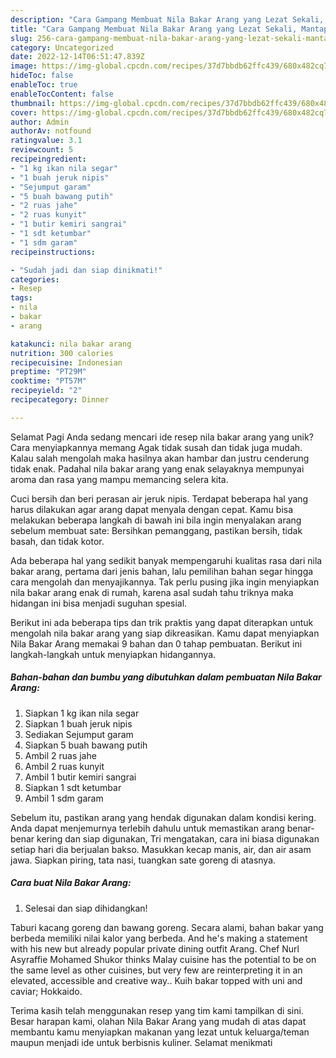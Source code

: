 ```yaml
---
description: "Cara Gampang Membuat Nila Bakar Arang yang Lezat Sekali, Mantap"
title: "Cara Gampang Membuat Nila Bakar Arang yang Lezat Sekali, Mantap"
slug: 256-cara-gampang-membuat-nila-bakar-arang-yang-lezat-sekali-mantap
category: Uncategorized
date: 2022-12-14T06:51:47.839Z
image: https://img-global.cpcdn.com/recipes/37d7bbdb62ffc439/680x482cq70/nila-bakar-arang-foto-resep-utama.jpg
hideToc: false
enableToc: true
enableTocContent: false
thumbnail: https://img-global.cpcdn.com/recipes/37d7bbdb62ffc439/680x482cq70/nila-bakar-arang-foto-resep-utama.jpg
cover: https://img-global.cpcdn.com/recipes/37d7bbdb62ffc439/680x482cq70/nila-bakar-arang-foto-resep-utama.jpg
author: Admin
authorAv: notfound
ratingvalue: 3.1
reviewcount: 5
recipeingredient:
- "1 kg ikan nila segar"
- "1 buah jeruk nipis"
- "Sejumput garam"
- "5 buah bawang putih"
- "2 ruas jahe"
- "2 ruas kunyit"
- "1 butir kemiri sangrai"
- "1 sdt ketumbar"
- "1 sdm garam"
recipeinstructions:

- "Sudah jadi dan siap dinikmati!"
categories:
- Resep
tags:
- nila
- bakar
- arang

katakunci: nila bakar arang 
nutrition: 300 calories
recipecuisine: Indonesian
preptime: "PT29M"
cooktime: "PT57M"
recipeyield: "2"
recipecategory: Dinner

---
```



Selamat Pagi Anda sedang mencari ide resep nila bakar arang yang unik? Cara menyiapkannya memang Agak tidak susah dan tidak juga mudah. Kalau salah mengolah maka hasilnya akan hambar dan justru cenderung tidak enak. Padahal nila bakar arang yang enak selayaknya mempunyai aroma dan rasa yang mampu memancing selera kita.


Cuci bersih dan beri perasan air jeruk nipis. Terdapat beberapa hal yang harus dilakukan agar arang dapat menyala dengan cepat. Kamu bisa melakukan beberapa langkah di bawah ini bila ingin menyalakan arang sebelum membuat sate: Bersihkan pemanggang, pastikan bersih, tidak basah, dan tidak kotor.

Ada beberapa hal yang sedikit banyak mempengaruhi kualitas rasa dari nila bakar arang, pertama dari jenis bahan, lalu pemilihan bahan segar hingga cara mengolah dan menyajikannya. Tak perlu pusing jika ingin menyiapkan nila bakar arang enak di rumah, karena asal sudah tahu triknya maka hidangan ini bisa menjadi suguhan spesial.


Berikut ini ada beberapa tips dan trik praktis yang dapat diterapkan untuk mengolah nila bakar arang yang siap dikreasikan. Kamu dapat menyiapkan Nila Bakar Arang memakai 9 bahan dan 0 tahap pembuatan. Berikut ini langkah-langkah untuk menyiapkan hidangannya.

<!--inarticleads1-->

##### Bahan-bahan dan bumbu yang dibutuhkan dalam pembuatan Nila Bakar Arang:

1. Siapkan 1 kg ikan nila segar
1. Siapkan 1 buah jeruk nipis
1. Sediakan Sejumput garam
1. Siapkan 5 buah bawang putih
1. Ambil 2 ruas jahe
1. Ambil 2 ruas kunyit
1. Ambil 1 butir kemiri sangrai
1. Siapkan 1 sdt ketumbar
1. Ambil 1 sdm garam


Sebelum itu, pastikan arang yang hendak digunakan dalam kondisi kering. Anda dapat menjemurnya terlebih dahulu untuk memastikan arang benar-benar kering dan siap digunakan, Tri mengatakan, cara ini biasa digunakan setiap hari dia berjualan bakso. Masukkan kecap manis, air, dan air asam jawa. Siapkan piring, tata nasi, tuangkan sate goreng di atasnya. 

<!--inarticleads2-->

##### Cara buat Nila Bakar Arang:


1. Selesai dan siap dihidangkan!

Taburi kacang goreng dan bawang goreng. Secara alami, bahan bakar yang berbeda memiliki nilai kalor yang berbeda. And he&#39;s making a statement with his new but already popular private dining outfit Arang. Chef Nurl Asyraffie Mohamed Shukor thinks Malay cuisine has the potential to be on the same level as other cuisines, but very few are reinterpreting it in an elevated, accessible and creative way.. Kuih bakar topped with uni and caviar; Hokkaido. 

Terima kasih telah menggunakan resep yang tim kami tampilkan di sini. Besar harapan kami, olahan Nila Bakar Arang yang mudah di atas dapat membantu kamu menyiapkan makanan yang lezat untuk keluarga/teman maupun menjadi ide untuk berbisnis kuliner. Selamat menikmati
